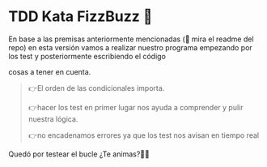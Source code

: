 # TDD Kata FizzBuzz 🤺
En base a las premisas anteriormente mencionadas (👀 mira el readme del repo)
en esta versión vamos a realizar nuestro programa empezando por los test y posteriormente escribiendo el código

cosas a tener en cuenta.

>👉El orden de las condicionales importa.
>
>👉hacer los test en primer lugar nos ayuda a comprender y pulir nuestra lógica.
>
>👉no encadenamos errores ya que los test nos avisan en tiempo real

Quedó por testear el bucle ¿Te animas?🏄‍♀️
